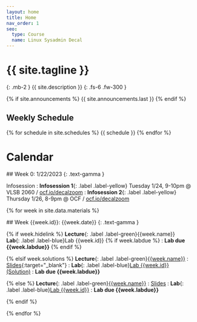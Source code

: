 ```yaml
---
layout: home
title: Home
nav_order: 1
seo:
  type: Course
  name: Linux Sysadmin Decal
---
```


# {{ site.tagline }}
{: .mb-2 }
{{ site.description }}
{: .fs-6 .fw-300 }

{% if site.announcements %}
{{ site.announcements.last }}
{% endif %}

## Weekly Schedule
{% for schedule in site.schedules %}
{{ schedule }}
{% endfor %}

# Calendar

<div class="module" markdown="1">
## Week 0: 1/22/2023
{: .text-gamma }

Infosession
: **Infosession 1**{: .label .label-yellow} Tuesday 1/24, 9-10pm @ VLSB 2060 / [ocf.io/decalzoom](https://ocf.io/decalzoom)
: **Infosession 2**{: .label .label-yellow} Thursday 1/26, 8-9pm @ OCF / [ocf.io/decalzoom](https://ocf.io/decalzoom)
</div>



{% for week in site.data.materials %}
<div class="module" markdown="1">
## Week {{week.id}}: {{week.date}}
{: .text-gamma }

{% if week.hidelink %}
**Lecture**{: .label .label-green}{{week.name}} <br />
**Lab**{: .label .label-blue}Lab {{week.id}}
{% if week.labdue %}
    : **Lab due {{week.labdue}}**
{% endif %}

{% elsif week.solutions %}
**Lecture**{: .label .label-green}[{{week.name}}]({{week.video}}) 
    : [Slides]({{week.slides}}){:target="_blank"}
: **Lab**{: .label .label-blue}[Lab {{week.id}}](labs/b{{week.id}}) &nbsp; &nbsp; [(Solution)]({{week.solutions}})
    : **Lab due {{week.labdue}}**

{% else %}
**Lecture**{: .label .label-green}[{{week.name}}]({{week.video}}) 
    : [Slides]({{week.slides}})
: **Lab**{: .label .label-blue}[Lab {{week.id}}](labs/b{{week.id}})
    : **Lab due {{week.labdue}}**

{% endif %}
</div>
{% endfor %}
